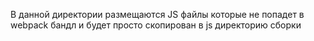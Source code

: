 В данной директории размещаются JS файлы которые не попадет в webpack бандл и будет просто скопирован в js директорию сборки
